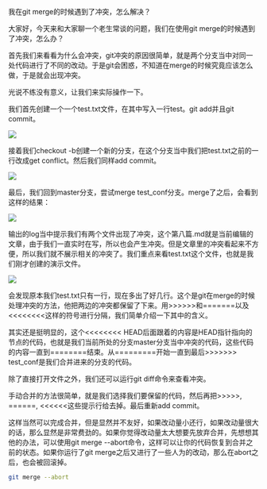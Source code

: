我在git merge的时候遇到了冲突，怎么解决？



大家好，今天来和大家聊一个老生常谈的问题，我们在使用git merge的时候遇到了冲突，怎么办？





首先我们来看看为什么会冲突，git冲突的原因很简单，就是两个分支当中对同一处代码进行了不同的改动。于是git会困惑，不知道在merge的时候究竟应该怎么做，于是就会出现冲突。



光说不练没有意义，让我们来实际操作一下。



我们首先创建一个一个test.txt文件，在其中写入一行test。git add并且git commit。

![](https://tva1.sinaimg.cn/large/007S8ZIlgy1gj2l0qns8gj31ik0aa77d.jpg)




接着我们checkout -b创建一个新的分支，在这个分支当中我们把test.txt之前的一行改成get conflict。然后我们同样add commit。



![](https://tva1.sinaimg.cn/large/007S8ZIlgy1gj2l2qzdl6j31ga0l2tec.jpg)



最后，我们回到master分支，尝试merge test_conf分支。merge了之后，会看到这样的结果：



![](https://tva1.sinaimg.cn/large/007S8ZIlgy1gj2l8851qfj31fs06sjt0.jpg)



输出的log当中提示我们有两个文件出现了冲突，这个第八篇.md就是当前编辑的文章，由于我们一直实时在写，所以也会产生冲突。但是文章里的冲突看起来不方便，所以我们就不展示相关的冲突了。我们重点来看test.txt这个文件，也就是我们刚才创建的演示文件。



![](https://tva1.sinaimg.cn/large/007S8ZIlgy1gj2lbiegmnj31fq070wfa.jpg)



会发现原本我们test.txt只有一行，现在多出了好几行。这个是git在merge的时候处理冲突的方法，他把两边的冲突都保留了下来。用>>>>>>和=======以及<<<<<<<<这样的符号进行分隔，我们简单介绍一下其中的含义。



其实还是挺明显的，这个<<<<<<<< HEAD后面跟着的内容是HEAD指针指向的节点的代码，也就是我们当前所处的分支master分支当中冲突的代码，这些代码的内容一直到========结束。从=========开始一直到最后>>>>>>> test_conf是我们合并进来的分支的代码。



除了直接打开文件之外，我们还可以运行git diff命令来查看冲突。



手动合并的方法很简单，就是我们选择我们要保留的代码，然后再把>>>>>, ======, <<<<<<这些提示行给去掉。最后重新add commit。



这样当然可以完成合并，但是显然并不友好，如果改动量小还行，如果改动量很大的话，那么显然是非常费劲的。如果你觉得改动量太大想要先放弃合并，先想想其他的办法，可以使用git merge --abort命令，这样可以让你的代码恢复到合并之前的状态。如果你运行了git merge之后又进行了一些人为的改动，那么在abort之后，也会被回滚掉。



```bash
git merge --abort
```

